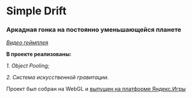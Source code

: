 # Simple Drift
### Аркадная гонка на постоянно уменьшающейся планете
[_Видео геймплея_](https://youtu.be/IBkuvcz24n4)

**В проекте реализованы:**

_1. Object Pooling;_

_2. Система искусственной гравитации._ 

Проект был собран на WebGL и [выпущен на платформе Яндекс.Игры](https://yandex.ru/games/app/206538?lang=ru)
